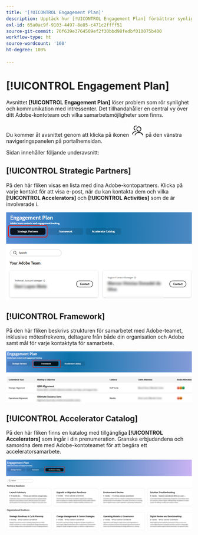 ```yaml
---
title: '[!UICONTROL Engagement Plan]'
description: Upptäck hur [!UICONTROL Engagement Plan] förbättrar synligheten och kommunikationen med intressenter genom att erbjuda en central vy över ditt Adobe-kontoteam och samarbetsalternativ.
exl-id: 65a0ac9f-9103-4497-8e85-c471c2ffff51
source-git-commit: 76f639e3764509ef2f30bbd98fedbf010075b400
workflow-type: ht
source-wordcount: '160'
ht-degree: 100%

---
```


# [!UICONTROL Engagement Plan]

Avsnittet **[!UICONTROL Engagement Plan]** löser problem som rör synlighet och kommunikation med intressenter. Det tillhandahåller en central vy över ditt Adobe-kontoteam och vilka samarbetsmöjligheter som finns.

Du kommer åt avsnittet genom att klicka på ikonen ![engagement-icon](/help/adobe-success-portal/assets/engagement-icon.png) på den vänstra navigeringspanelen på portalhemsidan.

Sidan innehåller följande underavsnitt:

## [!UICONTROL Strategic Partners]

På den här fliken visas en lista med dina Adobe-kontopartners. Klicka på varje kontakt för att visa e-post, när du kan kontakta dem och vilka **[!UICONTROL Accelerators]** och **[!UICONTROL Activities]** som de är involverade i.

![engagement-plan-strategic-partner](/help/adobe-success-portal/assets/engagement-plan-strategic-partner.png)

## [!UICONTROL Framework]

På den här fliken beskrivs strukturen för samarbetet med Adobe-teamet, inklusive mötesfrekvens, deltagare från både din organisation och Adobe samt mål för varje kontaktyta för samarbete.

![engagement-plan-framework](/help/adobe-success-portal/assets/engagement-plan-framework.png)

## [!UICONTROL Accelerator Catalog]

På den här fliken finns en katalog med tillgängliga **[!UICONTROL Accelerators]** som ingår i din prenumeration. Granska erbjudandena och samordna dem med Adobe-kontoteamet för att begära ett acceleratorsamarbete.

![engagement-plan-accelerator-catalog](/help/adobe-success-portal/assets/engagement-plan-accelerator-catalog.png)
